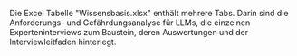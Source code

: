 Die Excel Tabelle "Wissensbasis.xlsx" enthält mehrere Tabs. Darin sind die Anforderungs- und Gefährdungsanalyse für LLMs, die einzelnen Experteninterviews zum Baustein, deren Auswertungen und der Interviewleitfaden hinterlegt. 
